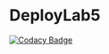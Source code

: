 # DeployLab5

[![Codacy Badge](https://app.codacy.com/project/badge/Grade/ce9e2cf9fef64710937ee82602834f1f)](https://www.codacy.com/manual/SoyTiyi/DeployLab5?utm_source=github.com&amp;utm_medium=referral&amp;utm_content=SoyTiyi/DeployLab5&amp;utm_campaign=Badge_Grade)
